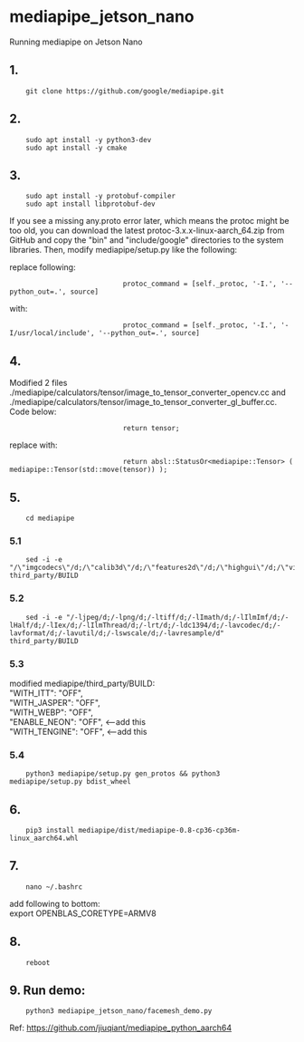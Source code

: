 # mediapipe_jetson_nano
Running mediapipe on Jetson Nano

## 1.
        git clone https://github.com/google/mediapipe.git

## 2.
        sudo apt install -y python3-dev
        sudo apt install -y cmake


## 3.
        sudo apt install -y protobuf-compiler
        sudo apt install libprotobuf-dev  

If you see a missing any.proto error later, which means the protoc might be too old, you can download the latest protoc-3.x.x-linux-aarch_64.zip from GitHub and copy the "bin" and "include/google" directories to the system libraries. Then, modify mediapipe/setup.py like the following:  

replace following: 

                                protoc_command = [self._protoc, '-I.', '--python_out=.', source]      
with:

                                protoc_command = [self._protoc, '-I.', '-I/usr/local/include', '--python_out=.', source]      
      
## 4.  

Modified 2 files 
./mediapipe/calculators/tensor/image_to_tensor_converter_opencv.cc and ./mediapipe/calculators/tensor/image_to_tensor_converter_gl_buffer.cc. Code below:  


                                return tensor;  
replace with: 

                                return absl::StatusOr<mediapipe::Tensor> ( mediapipe::Tensor(std::move(tensor)) );  


## 5.  
        cd mediapipe
### 5.1
        sed -i -e "/\"imgcodecs\"/d;/\"calib3d\"/d;/\"features2d\"/d;/\"highgui\"/d;/\"video\"/d;/\"videoio\"/d" third_party/BUILD  

### 5.2 
        sed -i -e "/-ljpeg/d;/-lpng/d;/-ltiff/d;/-lImath/d;/-lIlmImf/d;/-lHalf/d;/-lIex/d;/-lIlmThread/d;/-lrt/d;/-ldc1394/d;/-lavcodec/d;/-lavformat/d;/-lavutil/d;/-lswscale/d;/-lavresample/d" third_party/BUILD  

### 5.3  
modified mediapipe/third_party/BUILD:      
   "WITH_ITT": "OFF",   
   "WITH_JASPER": "OFF",    
   "WITH_WEBP": "OFF",    
   "ENABLE_NEON": "OFF",  <--add this      
   "WITH_TENGINE": "OFF",  <--add this    

### 5.4
        python3 mediapipe/setup.py gen_protos && python3 mediapipe/setup.py bdist_wheel  


## 6. 
        pip3 install mediapipe/dist/mediapipe-0.8-cp36-cp36m-linux_aarch64.whl

## 7. 
        nano ~/.bashrc  
add following to bottom:    
        export OPENBLAS_CORETYPE=ARMV8

## 8.  
        reboot

## 9. Run demo:
        python3 mediapipe_jetson_nano/facemesh_demo.py



Ref: https://github.com/jiuqiant/mediapipe_python_aarch64
